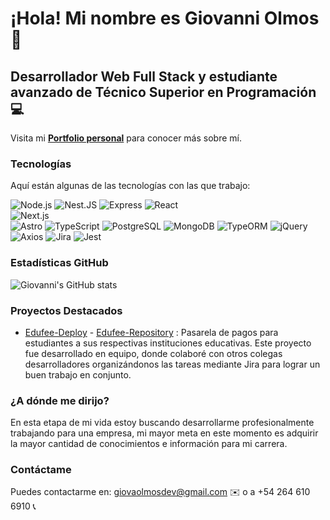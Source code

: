 # ¡Hola! Mi nombre es **Giovanni Olmos** 👋

## Desarrollador Web Full Stack y estudiante avanzado de Técnico Superior en Programación 💻

Visita mi [**Portfolio personal**](https://giovanniolmos-portfolio.netlify.app/) para conocer más sobre mí.
### Tecnologías
Aquí están algunas de las tecnologías con las que trabajo:

![Node.js](https://img.shields.io/badge/Node.js-339933?style=for-the-badge&logo=nodedotjs&logoColor=white)
![Nest.JS](https://img.shields.io/badge/NestJS-E0234E?style=for-the-badge&logo=nestjs&logoColor=white)
![Express](https://img.shields.io/badge/Express-000000?style=for-the-badge&logo=express&logoColor=white)
![React](https://img.shields.io/badge/React-61DAFB?style=for-the-badge&logo=react&logoColor=white)  
![Next.js](https://img.shields.io/badge/Next.js-000000?style=for-the-badge&logo=nextdotjs&logoColor=white)  
![Astro](https://img.shields.io/badge/Astro-FF5D01?style=for-the-badge&logo=astro&logoColor=white)
![TypeScript](https://img.shields.io/badge/TypeScript-007ACC?style=for-the-badge&logo=typescript&logoColor=white)
![PostgreSQL](https://img.shields.io/badge/PostgreSQL-316192?style=for-the-badge&logo=postgresql&logoColor=white)
![MongoDB](https://img.shields.io/badge/MongoDB-47A248?style=for-the-badge&logo=mongodb&logoColor=white)
![TypeORM](https://img.shields.io/badge/TypeORM-FEAF00?style=for-the-badge&logo=typeorm&logoColor=white)
![jQuery](https://img.shields.io/badge/jQuery-0769AD?style=for-the-badge&logo=jquery&logoColor=white)
![Axios](https://img.shields.io/badge/Axios-5A29E4?style=for-the-badge&logo=axios&logoColor=white)
![Jira](https://img.shields.io/badge/Jira-0052CC?style=for-the-badge&logo=jira&logoColor=white)
![Jest](https://img.shields.io/badge/Jest-C21325?style=for-the-badge&logo=jest&logoColor=white)



### Estadísticas GitHub
![Giovanni's GitHub stats](https://github-readme-stats.vercel.app/api?username=Giovaolmos&show_icons=true&theme=radical)

### Proyectos Destacados
- [Edufee-Deploy](https://edufee.vercel.app/) - [Edufee-Repository](https://github.com/MCEmilyMorales/Edufee-) : Pasarela de pagos para estudiantes a sus respectivas instituciones educativas. Este proyecto fue desarrollado en equipo, donde colaboré con otros colegas desarrolladores organizándonos las tareas mediante Jira para lograr un buen trabajo en conjunto.

### ¿A dónde me dirijo?
En esta etapa de mi vida estoy buscando desarrollarme profesionalmente trabajando para una empresa, mi mayor meta en este momento es adquirir la mayor cantidad de conocimientos e información para mi carrera.

### Contáctame
Puedes contactarme en: [giovaolmosdev@gmail.com](mailto:giovaolmosdev@gmail.com) ✉️ o a +54 264 610 6910 📞
